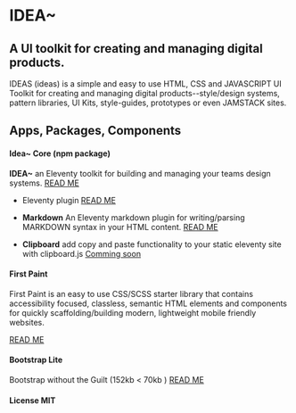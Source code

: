 # IDEA~

## A UI toolkit for creating and managing digital products.

IDEAS (ideas) is a simple and easy to use HTML, CSS and JAVASCRIPT UI Toolkit for creating and managing digital products--style/design systems, pattern libraries, UI Kits, style-guides, prototypes or even JAMSTACK sites.

## Apps, Packages, Components

#### Idea~ Core (npm package)

**IDEA~** an Eleventy toolkit for building and managing your teams design systems. [READ ME](/apps/ideas/ELEVENTY.md)

- Eleventy plugin [READ ME](/apps/ideas/ELEVENTY.md)

- **Markdown** An Eleventy markdown plugin for writing/parsing MARKDOWN syntax in your HTML content. [READ ME](./apps/ideas/MARKDOWN.md)

- **Clipboard** add copy and paste functionality to your static eleventy site with clipboard.js
  [Comming soon](/README.md)

#### First Paint

First Paint is an easy to use CSS/SCSS starter library that contains accessibility focused, classless, semantic HTML elements and components for quickly scaffolding/building modern, lightweight mobile friendly websites.

[READ ME](./projects/first-paint/README.md)

#### Bootstrap Lite

Bootstrap without the Guilt (152kb < 70kb )
[READ ME](./apps/bootstrap-lite/README.md)

#### License MIT
